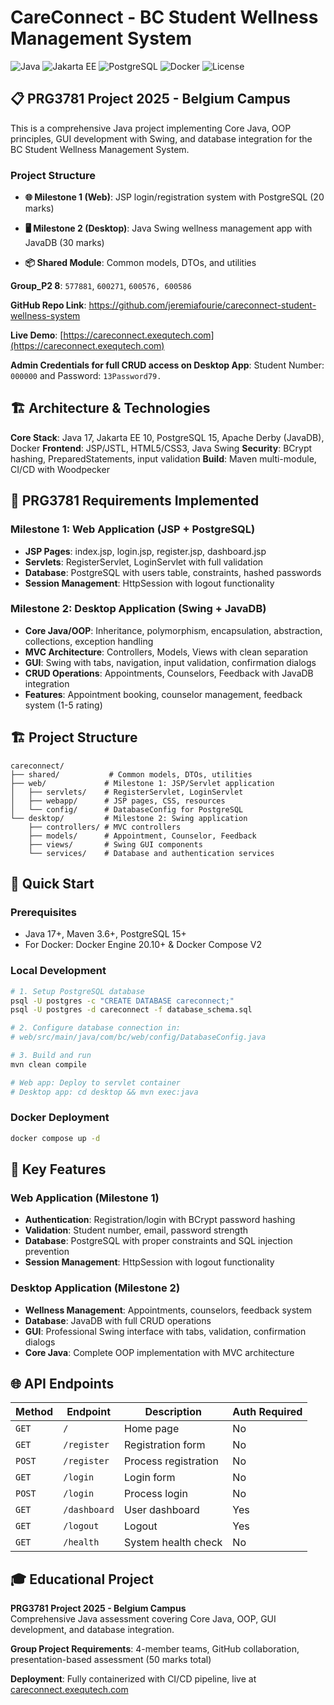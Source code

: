 # CareConnect - BC Student Wellness Management System

![Java](https://img.shields.io/badge/Java-17-orange) ![Jakarta EE](https://img.shields.io/badge/Jakarta%20EE-10-blue) ![PostgreSQL](https://img.shields.io/badge/PostgreSQL-15-blue) ![Docker](https://img.shields.io/badge/Docker-Ready-blue) ![License](https://img.shields.io/badge/License-Educational-green)

## 📋 PRG3781 Project 2025 - Belgium Campus

This is a comprehensive Java project implementing Core Java, OOP principles, GUI development with Swing, and database integration for the BC Student Wellness Management System.

### Project Structure

- **🌐 Milestone 1 (Web)**: JSP login/registration system with PostgreSQL (20 marks)
- **🖥️ Milestone 2 (Desktop)**: Java Swing wellness management app with JavaDB (30 marks)

- **📦 Shared Module**: Common models, DTOs, and utilities

**Group_P2 8**: `577881`, `600271`, `600576, 600586`

**GitHub Repo Link**: https://github.com/jeremiafourie/careconnect-student-wellness-system

**Live Demo**: [https://careconnect.exequtech.com](https://careconnect.exequtech.com)

**Admin Credentials for full CRUD access on Desktop App**: Student Number: `000000` and Password: `13Password79.`

## 🏗️ Architecture & Technologies

**Core Stack**: Java 17, Jakarta EE 10, PostgreSQL 15, Apache Derby (JavaDB), Docker
**Frontend**: JSP/JSTL, HTML5/CSS3, Java Swing
**Security**: BCrypt hashing, PreparedStatements, input validation
**Build**: Maven multi-module, CI/CD with Woodpecker

## 🎯 PRG3781 Requirements Implemented

### Milestone 1: Web Application (JSP + PostgreSQL)

- **JSP Pages**: index.jsp, login.jsp, register.jsp, dashboard.jsp
- **Servlets**: RegisterServlet, LoginServlet with full validation
- **Database**: PostgreSQL with users table, constraints, hashed passwords
- **Session Management**: HttpSession with logout functionality

### Milestone 2: Desktop Application (Swing + JavaDB)

- **Core Java/OOP**: Inheritance, polymorphism, encapsulation, abstraction, collections, exception handling
- **MVC Architecture**: Controllers, Models, Views with clean separation
- **GUI**: Swing with tabs, navigation, input validation, confirmation dialogs
- **CRUD Operations**: Appointments, Counselors, Feedback with JavaDB integration
- **Features**: Appointment booking, counselor management, feedback system (1-5 rating)

## 🏗️ Project Structure

```
careconnect/
├── shared/           # Common models, DTOs, utilities
├── web/             # Milestone 1: JSP/Servlet application
│   ├── servlets/    # RegisterServlet, LoginServlet
│   ├── webapp/      # JSP pages, CSS, resources
│   └── config/      # DatabaseConfig for PostgreSQL
└── desktop/         # Milestone 2: Swing application
    ├── controllers/ # MVC controllers
    ├── models/      # Appointment, Counselor, Feedback
    ├── views/       # Swing GUI components
    └── services/    # Database and authentication services
```

## 🚀 Quick Start

### Prerequisites

- Java 17+, Maven 3.6+, PostgreSQL 15+
- For Docker: Docker Engine 20.10+ & Docker Compose V2

### Local Development

```bash
# 1. Setup PostgreSQL database
psql -U postgres -c "CREATE DATABASE careconnect;"
psql -U postgres -d careconnect -f database_schema.sql

# 2. Configure database connection in:
# web/src/main/java/com/bc/web/config/DatabaseConfig.java

# 3. Build and run
mvn clean compile

# Web app: Deploy to servlet container
# Desktop app: cd desktop && mvn exec:java
```

### Docker Deployment

```bash
docker compose up -d
```

## 🔧 Key Features

### Web Application (Milestone 1)

- **Authentication**: Registration/login with BCrypt password hashing
- **Validation**: Student number, email, password strength
- **Database**: PostgreSQL with proper constraints and SQL injection prevention
- **Session Management**: HttpSession with logout functionality

### Desktop Application (Milestone 2)

- **Wellness Management**: Appointments, counselors, feedback system
- **Database**: JavaDB with full CRUD operations
- **GUI**: Professional Swing interface with tabs, validation, confirmation dialogs
- **Core Java**: Complete OOP implementation with MVC architecture

## 🌐 API Endpoints

| Method | Endpoint     | Description          | Auth Required |
| ------ | ------------ | -------------------- | ------------- |
| `GET`  | `/`          | Home page            | No            |
| `GET`  | `/register`  | Registration form    | No            |
| `POST` | `/register`  | Process registration | No            |
| `GET`  | `/login`     | Login form           | No            |
| `POST` | `/login`     | Process login        | No            |
| `GET`  | `/dashboard` | User dashboard       | Yes           |
| `GET`  | `/logout`    | Logout               | Yes           |
| `GET`  | `/health`    | System health check  | No            |

## 🎓 Educational Project

**PRG3781 Project 2025 - Belgium Campus**  
Comprehensive Java assessment covering Core Java, OOP, GUI development, and database integration.

**Group Project Requirements**: 4-member teams, GitHub collaboration, presentation-based assessment (50 marks total)

**Deployment**: Fully containerized with CI/CD pipeline, live at [careconnect.exequtech.com](https://careconnect.exequtech.com)
